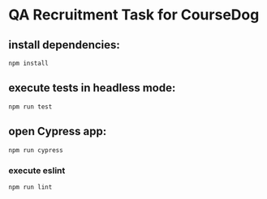 # QA Recruitment Task for CourseDog

## install dependencies:

`npm install`

## execute tests in headless mode:

`npm run test`

## open Cypress app:

`npm run cypress`

### execute eslint

`npm run lint`

